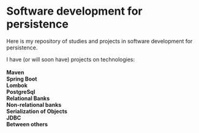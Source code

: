 # Software development for persistence
Here is my repository of studies and projects in software development for persistence.<br/>

I have (or will soon have) projects on technologies:<br/><br/>
<strong>Maven<br/>
Spring Boot<br/>
Lombok<br/>
PostgreSql<br/>
Relational Banks<br/>
Non-relational banks<br/>
Serialization of Objects<br/>
JDBC<br/>
Between others<br/></strong>
